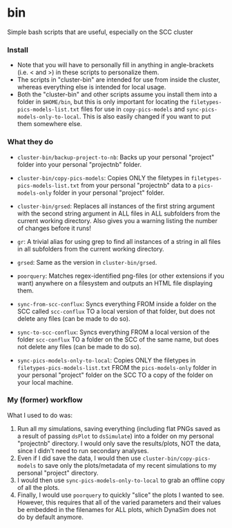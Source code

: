 # bin
Simple bash scripts that are useful, especially on the SCC cluster

### Install

- Note that you will have to personally fill in anything in angle-brackets (i.e.
  < and >) in these scripts to personalize them.
- The scripts in "cluster-bin" are intended for use from inside the cluster,
  whereas everything else is intended for local usage.
- Both the "cluster-bin" and other scripts assume you install them into a folder
  in `$HOME/bin`, but this is only important for locating the
  `filetypes-pics-models-list.txt` files for use in `copy-pics-models` and
  `sync-pics-models-only-to-local`. This is also easily changed if you want to put them
  somewhere else.

### What they do

- `cluster-bin/backup-project-to-nb`: Backs up your personal "project" folder
  into your personal "projectnb" folder.
- `cluster-bin/copy-pics-models`: Copies ONLY the filetypes in
  `filetypes-pics-models-list.txt` from your personal "projectnb" data to a
  `pics-models-only` folder in your personal "project" folder.
- `cluster-bin/grsed`: Replaces all instances of the first string argument with
  the second string argument in ALL files in ALL subfolders from the current
  working directory. Also gives you a warning listing the number of changes
  before it runs!

- `gr`: A trivial alias for using grep to find all instances of a string in all
  files in all subfolders from the current working directory.
- `grsed`: Same as the version in `cluster-bin/grsed`.
- `poorquery`: Matches regex-identified png-files (or other extensions if you
  want) anywhere on a filesystem and outputs an HTML file displaying them.
- `sync-from-scc-conflux`: Syncs everything FROM inside a folder on the SCC called
  `scc-conflux` TO a local version of that folder, but does not delete any
  files (can be made to do so).
- `sync-to-scc-conflux`: Syncs everything FROM a local version of the folder
  `scc-conflux` TO a folder on the SCC of the same name, but does not delete
  any files (can be made to do so).
- `sync-pics-models-only-to-local`: Copies ONLY the filetypes in
  `filetypes-pics-models-list.txt` FROM the `pics-models-only` folder in your
  personal "project" folder on the SCC TO a copy of the folder on your local
  machine.

### My (former) workflow

What I used to do was:

1. Run all my simulations, saving everything (including flat PNGs saved as a
   result of passing `dsPlot` to `dsSimulate`) into a folder on my personal
   "projectnb" directory. I would only save the results/plots, NOT the data,
   since I didn't need to run secondary analyses.
2. Even if I did save the data, I would then use `cluster-bin/copy-pics-models`
   to save only the plots/metadata of my recent simulations to my personal
   "project" directory.
3. I would then use `sync-pics-models-only-to-local` to
   grab an offline copy of all the plots.
4. Finally, I would use `poorquery` to quickly "slice" the plots I wanted to
   see. However, this requires that all of the varied parameters and their
   values be embedded in the filenames for ALL plots, which DynaSim does not do
   by default anymore.
